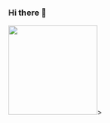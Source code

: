 ### Hi there 👋

<!--
**JuliaNery/JuliaNery** is a ✨ _special_ ✨ repository because its `README.md` (this file) appears on your GitHub profile.

<
-->
<div>
  <img height="180em" src="https://github-readme-stats.vercel.app/api?username=JuliaNery&show_icons=true&theme=dark&include_all_commits=true&count_private-true"/>>
</div>
